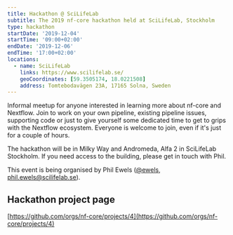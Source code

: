 ```yaml
---
title: Hackathon @ SciLifeLab
subtitle: The 2019 nf-core hackathon held at SciLifeLab, Stockholm
type: hackathon
startDate: '2019-12-04'
startTime: '09:00+02:00'
endDate: '2019-12-06'
endTime: '17:00+02:00'
locations:
  - name: SciLifeLab
    links: https://www.scilifelab.se/
    geoCoordinates: [59.3505174, 18.0221508]
    address: Tomtebodavägen 23A, 17165 Solna, Sweden
---
```


Informal meetup for anyone interested in learning more about nf-core and Nextflow.
Join to work on your own pipeline, existing pipeline issues, supporting code or just to
give yourself some dedicated time to get to grips with the Nextflow ecosystem.
Everyone is welcome to join, even if it's just for a couple of hours.

The hackathon will be in Milky Way and Andromeda, Alfa 2 in SciLifeLab Stockholm.
If you need access to the building, please get in touch with Phil.

This event is being organised by Phil Ewels ([@ewels](https://github.com/ewels), [phil.ewels@scilifelab.se](mailto:phil.ewels@scilifelab.se)).

## Hackathon project page

[https://github.com/orgs/nf-core/projects/4](https://github.com/orgs/nf-core/projects/4)

